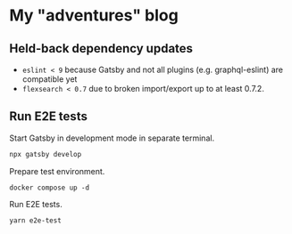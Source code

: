# My "adventures" blog

## Held-back dependency updates

- `eslint < 9` because Gatsby and not all plugins (e.g. graphql-eslint) are compatible yet
- `flexsearch < 0.7` due to broken import/export up to at least 0.7.2.

## Run E2E tests

Start Gatsby in development mode in separate terminal.

```bash
npx gatsby develop
```

Prepare test environment.

```
docker compose up -d
```

Run E2E tests.

```bash
yarn e2e-test
```
